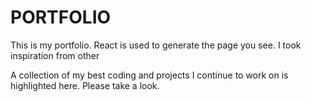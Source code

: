 # PORTFOLIO

This is my portfolio. React is used to generate the page you see. I took inspiration from other 

A collection of my best coding and projects I continue to work on is highlighted here. Please take a look.

